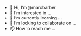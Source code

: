 - 👋 Hi, I’m @marcbarber
- 👀 I’m interested in ...
- 🌱 I’m currently learning ...
- 💞️ I’m looking to collaborate on ...
- 📫 How to reach me ...

<!---
marcbarber/marcbarber is a ✨ special ✨ repository because its `README.md` (this file) appears on your GitHub profile.
You can click the Preview link to take a look at your changes.
--->
